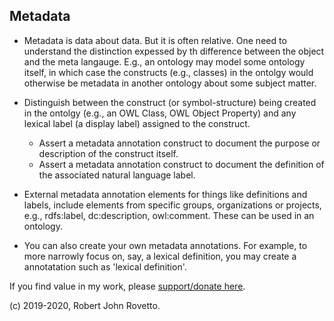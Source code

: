 ## Metadata
- Metadata is data about data. But it is often relative. One need to understand the distinction expessed by th difference between the object and the meta langauge. E.g., an ontology may model some ontology itself, in which case the constructs (e.g., classes) in the ontolgy would otherwise be metadata in another ontology about some subject matter. 
- Distinguish between the construct (or symbol-structure) being created in the ontolgy (e.g., an OWL Class, OWL Object Property) and any lexical label (a display label) assigned to the construct.
  - Assert a metadata annotation construct to document the purpose or description of the construct itself.
  - Assert a metadata annotation construct to document the definition of the associated natural language label.

- External metadata annotation elements for things like definitions and labels, include elements from specific groups, organizations or projects, e.g., rdfs:label, dc:description, owl:comment. These can be used in an ontology. 
- You can also create your own metadata annotations. For example, to more narrowly focus on, say, a lexical definition, you may create a annotatation such as 'lexical definition'. 

If you find value in my work, please [support/donate here](https://gogetfunding.com/knowledge-organization-services-ontology-terminology-metadata-concept-analysis/).

(c) 2019-2020, Robert John Rovetto.
